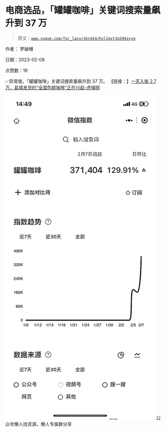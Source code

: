 # 电商选品，「罐罐咖啡」关键词搜索量飙升到 37 万

> 原文：[`www.yuque.com/for_lazy/xkrm14/hvl1gyt3g594zvyq`](https://www.yuque.com/for_lazy/xkrm14/hvl1gyt3g594zvyq)



作者： 罗破帽



日期：2023-02-08



点赞数：19



✅异常值，「罐罐咖啡」关键词搜索量飙升到 37 万。 【链接：】[一天入账 2.7 万，县城发货的“全国包邮咖啡”正在兴起-虎嗅网](https://www.huxiu.com/article/787137.html)



![](img/6bc81f22dc52b1c2af1b3adc2e3af64c.png)  <ne-p id="u2891115c" data-lake-id="u2891115c">公众号懒人找资源，懒人专属群分享

</ne-p>